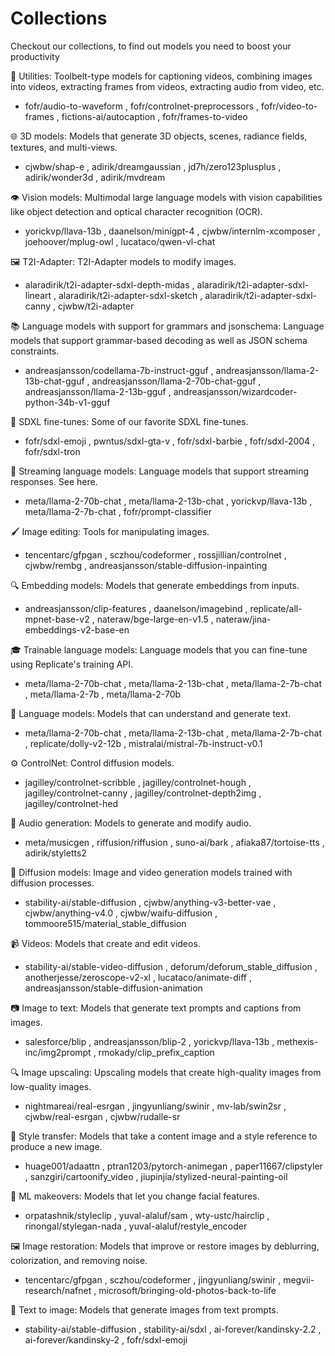 # Collections

Checkout our collections, to find out models you need to boost your productivity

🔧 Utilities: Toolbelt-type models for captioning videos, combining images into videos, extracting frames from videos, extracting audio from video, etc.

- fofr/audio-to-waveform , fofr/controlnet-preprocessors , fofr/video-to-frames , fictions-ai/autocaption , fofr/frames-to-video

🌐 3D models: Models that generate 3D objects, scenes, radiance fields, textures, and multi-views.

- cjwbw/shap-e , adirik/dreamgaussian , jd7h/zero123plusplus , adirik/wonder3d , adirik/mvdream

👁️ Vision models: Multimodal large language models with vision capabilities like object detection and optical character recognition (OCR).

- yorickvp/llava-13b , daanelson/minigpt-4 , cjwbw/internlm-xcomposer , joehoover/mplug-owl , lucataco/qwen-vl-chat

🖼️ T2I-Adapter: T2I-Adapter models to modify images.

- alaradirik/t2i-adapter-sdxl-depth-midas , alaradirik/t2i-adapter-sdxl-lineart , alaradirik/t2i-adapter-sdxl-sketch , alaradirik/t2i-adapter-sdxl-canny , cjwbw/t2i-adapter

📚 Language models with support for grammars and jsonschema: Language models that support grammar-based decoding as well as JSON schema constraints.

- andreasjansson/codellama-7b-instruct-gguf , andreasjansson/llama-2-13b-chat-gguf , andreasjansson/llama-2-70b-chat-gguf , andreasjansson/llama-2-13b-gguf , andreasjansson/wizardcoder-python-34b-v1-gguf

🎨 SDXL fine-tunes: Some of our favorite SDXL fine-tunes.

- fofr/sdxl-emoji , pwntus/sdxl-gta-v , fofr/sdxl-barbie , fofr/sdxl-2004 , fofr/sdxl-tron

🌊 Streaming language models: Language models that support streaming responses. See here.

- meta/llama-2-70b-chat , meta/llama-2-13b-chat , yorickvp/llava-13b , meta/llama-2-7b-chat , fofr/prompt-classifier

🖌️ Image editing: Tools for manipulating images.

- tencentarc/gfpgan , sczhou/codeformer , rossjillian/controlnet , cjwbw/rembg , andreasjansson/stable-diffusion-inpainting

🔍 Embedding models: Models that generate embeddings from inputs.

- andreasjansson/clip-features , daanelson/imagebind , replicate/all-mpnet-base-v2 , nateraw/bge-large-en-v1.5 , nateraw/jina-embeddings-v2-base-en

🎓 Trainable language models: Language models that you can fine-tune using Replicate's training API.

- meta/llama-2-70b-chat , meta/llama-2-13b-chat , meta/llama-2-7b-chat , meta/llama-2-7b , meta/llama-2-70b

📝 Language models: Models that can understand and generate text.

- meta/llama-2-70b-chat , meta/llama-2-13b-chat , meta/llama-2-7b-chat , replicate/dolly-v2-12b , mistralai/mistral-7b-instruct-v0.1

⚙️ ControlNet: Control diffusion models.

- jagilley/controlnet-scribble , jagilley/controlnet-hough , jagilley/controlnet-canny , jagilley/controlnet-depth2img , jagilley/controlnet-hed

🎵 Audio generation: Models to generate and modify audio.

- meta/musicgen , riffusion/riffusion , suno-ai/bark , afiaka87/tortoise-tts , adirik/styletts2

🌅 Diffusion models: Image and video generation models trained with diffusion processes.

- stability-ai/stable-diffusion , cjwbw/anything-v3-better-vae , cjwbw/anything-v4.0 , cjwbw/waifu-diffusion , tommoore515/material_stable_diffusion

📹 Videos: Models that create and edit videos.

- stability-ai/stable-video-diffusion , deforum/deforum_stable_diffusion , anotherjesse/zeroscope-v2-xl , lucataco/animate-diff , andreasjansson/stable-diffusion-animation

📷 Image to text: Models that generate text prompts and captions from images.

- salesforce/blip , andreasjansson/blip-2 , yorickvp/llava-13b , methexis-inc/img2prompt , rmokady/clip_prefix_caption

🔍 Image upscaling: Upscaling models that create high-quality images from low-quality images.

- nightmareai/real-esrgan , jingyunliang/swinir , mv-lab/swin2sr , cjwbw/real-esrgan , cjwbw/rudalle-sr

🎨 Style transfer: Models that take a content image and a style reference to produce a new image.

- huage001/adaattn , ptran1203/pytorch-animegan , paper11667/clipstyler , sanzgiri/cartoonify_video , jiupinjia/stylized-neural-painting-oil 

💄 ML makeovers: Models that let you change facial features.

- orpatashnik/styleclip , yuval-alaluf/sam , wty-ustc/hairclip , rinongal/stylegan-nada , yuval-alaluf/restyle_encoder

🖼️ Image restoration: Models that improve or restore images by deblurring, colorization, and removing noise.

- tencentarc/gfpgan , sczhou/codeformer , jingyunliang/swinir , megvii-research/nafnet , microsoft/bringing-old-photos-back-to-life

📝 Text to image: Models that generate images from text prompts.

- stability-ai/stable-diffusion , stability-ai/sdxl , ai-forever/kandinsky-2.2 , ai-forever/kandinsky-2 , fofr/sdxl-emoji
